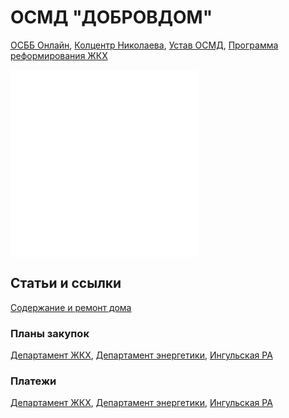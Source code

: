 # ОСМД "ДОБРОВДОМ"

[ОСББ Онлайн](https://osbb-online.com/House/Index/61132),
[Колцентр Николаева](https://callcenter.mkrada.gov.ua),
[Устав ОСМД](statut.html),
[Программа реформирования ЖКХ](https://mkrada.gov.ua/documents/33285.html)

![Смета 2022](budget1.html)
![Смета 2021](budget.html)

## Статьи и ссылки

[Содержание и ремонт дома](https://proosbb.info/node/475)

### Планы закупок

[Департамент ЖКХ](https://prozorro.gov.ua/plan/search?edrpou=03365707),
[Департамент энергетики](https://prozorro.gov.ua/plan/search?edrpou=41210490),
[Ингульская РА](https://prozorro.gov.ua/plan/search?edrpou=05410582)

### Платежи

[Департамент ЖКХ](https://z.texty.org.ua/buyer/2322),
[Департамент энергетики](https://z.texty.org.ua/buyer/316968),
[Ингульская РА](https://z.texty.org.ua/buyer/3845)
